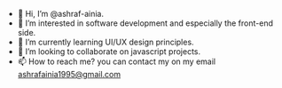 - 👋 Hi, I’m @ashraf-ainia.
- 👀 I’m interested in software development and especially the front-end side.
- 🌱 I’m currently learning UI/UX design principles.
- 💞️ I’m looking to collaborate on javascript projects.
- 📫 How to reach me? you can contact my on my email ashrafainia1995@gmail.com

<!---
ashraf-ainia/ashraf-ainia is a ✨ special ✨ repository because its `README.md` (this file) appears on your GitHub profile.
You can click the Preview link to take a look at your changes.
--->
